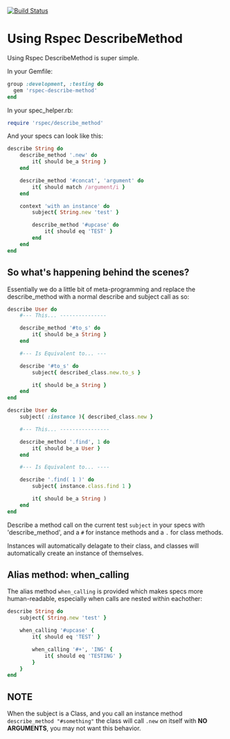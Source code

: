 [![Build Status](https://travis-ci.org/brett-richardson/rspec-describe-method.png?branch=master)](https://travis-ci.org/brett-richardson/rspec-describe-method)

Using Rspec DescribeMethod
==========================

Using Rspec DescribeMethod is super simple.


In your Gemfile:
```ruby
group :development, :testing do
  gem 'rspec-describe-method'
end
```


In your spec_helper.rb:
```ruby
require 'rspec/describe_method'
```

And your specs can look like this:

```ruby
describe String do
    describe_method '.new' do
        it{ should be_a String }
    end

    describe_method '#concat', 'argument' do
        it{ should match /argument/i }
    end

    context 'with an instance' do
        subject{ String.new 'test' }

        describe_method '#upcase' do
            it{ should eq 'TEST' }
        end
    end
end
```

So what's happening behind the scenes?
--------------------------------------

Essentially we do a little bit of meta-programming and replace the describe_method with a normal describe and subject call as so:


```ruby
describe User do
    #--- This... ---------------

    describe_method '#to_s' do
        it{ should be_a String }
    end

    #--- Is Equivalent to... ---

    describe '#to_s' do
        subject{ described_class.new.to_s }

        it{ should be_a String }
    end
end
```


```ruby
describe User do
    subject( :instance ){ described_class.new }

    #--- This... ----------------

    describe_method '.find', 1 do
        it{ should be_a User }
    end

    #--- Is Equivalent to... ----

    describe '.find( 1 )' do
        subject{ instance.class.find 1 }

        it{ should be_a String )
    end
end
```


Describe a method call on the current test `subject` in your specs with 'describe_method', and a `#` for instance methods and a `.` for class methods.

Instances will automatically delagate to their class, and classes will automatically create an instance of themselves.


Alias method: when_calling
--------------------------

The alias method `when_calling` is provided which makes specs more human-readable, especially when calls are nested within eachother:


```ruby
describe String do
    subject{ String.new 'test' }

    when_calling '#upcase' {
        it{ should eq 'TEST' }

        when_calling '#+', 'ING' {
            it{ should eq 'TESTING' }
        }
    }
end
```


NOTE
----
When the subject is a Class, and you call an instance method `describe_method "#something"`
the class will call `.new` on itself with __NO ARGUMENTS__, you may not want this behavior.
